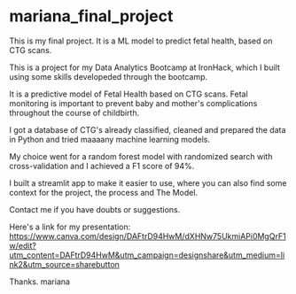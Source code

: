 # mariana_final_project


This is my final project. It is a ML model to predict fetal health, based on CTG scans.

This is a project for my Data Analytics Bootcamp at IronHack, which I built using some skills developeded through the bootcamp.

It is a predictive model of Fetal Health based on CTG scans.
Fetal monitoring is important to prevent baby and mother's complications throughout the course of childbirth.

I got a database of CTG's already classified, cleaned and prepared the data in Python and tried maaaany machine learning models.

My choice went for a random forest model with randomized search with cross-validation and I achieved a F1 score of 94%.

I built a streamlit app to make it easier to use, where you can also find some context for the project, the process and The Model.

Contact me if you have doubts or suggestions.

Here's a link for my presentation: https://www.canva.com/design/DAFtrD94HwM/dXHNw75UkmiAPi0MgQrF1w/edit?utm_content=DAFtrD94HwM&utm_campaign=designshare&utm_medium=link2&utm_source=sharebutton


Thanks.
mariana

